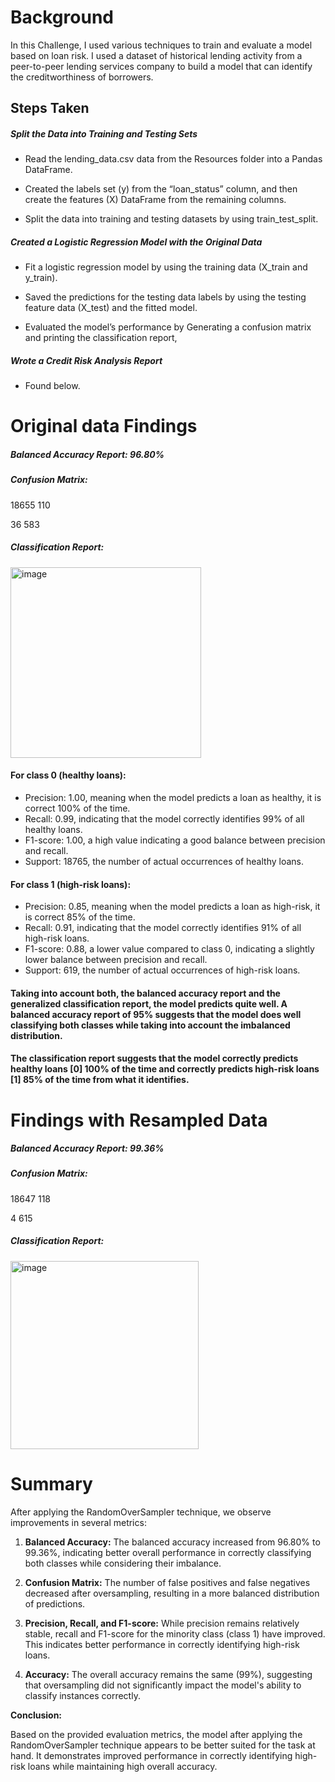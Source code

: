 # Background 

In this Challenge, I used various techniques to train and evaluate a model based on loan risk. I used a dataset of historical lending activity from a peer-to-peer lending services company to build a model that can identify the creditworthiness of borrowers.

## Steps Taken 
##### Split the Data into Training and Testing Sets

* Read the lending_data.csv data from the Resources folder into a Pandas DataFrame.

* Created the labels set (y) from the “loan_status” column, and then create the features (X) DataFrame from the remaining columns.

* Split the data into training and testing datasets by using train_test_split.

##### Created a Logistic Regression Model with the Original Data

* Fit a logistic regression model by using the training data (X_train and y_train).

* Saved the predictions for the testing data labels by using the testing feature data (X_test) and the fitted model.

* Evaluated the model’s performance by Generating a confusion matrix and printing the classification report, 

##### Wrote a Credit Risk Analysis Report
* Found below.

# Original data Findings
 
##### Balanced Accuracy Report: 96.80%

##### Confusion Matrix: 

  18655        110

  36           583

##### Classification Report:


<img width="305" alt="image" src="https://github.com/samcandia/credit-risk-classification/assets/145384304/93098333-66e6-4dba-8d21-1ec9f6e0e575">


#### For class 0 (healthy loans):

* Precision: 1.00, meaning when the model predicts a loan as healthy, it is correct 100% of the time.
* Recall: 0.99, indicating that the model correctly identifies 99% of all healthy loans.
* F1-score: 1.00, a high value indicating a good balance between precision and recall.
* Support: 18765, the number of actual occurrences of healthy loans.

#### For class 1 (high-risk loans):

* Precision: 0.85, meaning when the model predicts a loan as high-risk, it is correct 85% of the time.
* Recall: 0.91, indicating that the model correctly identifies 91% of all high-risk loans.
* F1-score: 0.88, a lower value compared to class 0, indicating a slightly lower balance between precision and recall.
* Support: 619, the number of actual occurrences of high-risk loans.

 #### Taking into account both, the balanced accuracy report and the generalized classification report, the model predicts quite well. A balanced accuracy report of 95% suggests that the model does well classifying both classes while taking into account the imbalanced distribution.

#### The classification report suggests that the model correctly predicts healthy loans [0] 100% of the time and correctly predicts high-risk loans [1] 85% of the time from what it identifies.

# Findings with Resampled Data 
##### Balanced Accuracy Report: 99.36%

##### Confusion Matrix: 

  18647        118

  4           615

##### Classification Report:

<img width="301" alt="image" src="https://github.com/samcandia/credit-risk-classification/assets/145384304/1e0b3c8c-4e7f-4608-82ab-8b6909883583">

# Summary 

After applying the RandomOverSampler technique, we observe improvements in several metrics:

1. **Balanced Accuracy:** The balanced accuracy increased from 96.80% to 99.36%, indicating better overall performance in correctly classifying both classes while considering their imbalance.

2. **Confusion Matrix:** The number of false positives and false negatives decreased after oversampling, resulting in a more balanced distribution of predictions.

3. **Precision, Recall, and F1-score:** While precision remains relatively stable, recall and F1-score for the minority class (class 1) have improved. This indicates better performance in correctly identifying high-risk loans.

4. **Accuracy:** The overall accuracy remains the same (99%), suggesting that oversampling did not significantly impact the model's ability to classify instances correctly.

**Conclusion:**

Based on the provided evaluation metrics, the model after applying the RandomOverSampler technique appears to be better suited for the task at hand. It demonstrates improved performance in correctly identifying high-risk loans while maintaining high overall accuracy.

